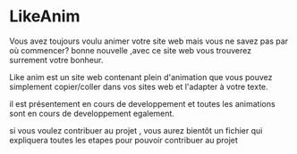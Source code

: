 # LikeAnim

Vous avez toujours voulu animer votre site web mais vous ne savez pas  par où commencer?
bonne nouvelle ,avec ce site web vous trouverez surrement votre bonheur.

Like anim est un site web contenant plein d'animation que vous pouvez simplement copier/coller 
dans vos sites web et l'adapter à votre texte.

il est présentement en cours de developpement et toutes les animations sont en cours 
de developpement egalement.

si vous voulez contribuer au projet , vous aurez bientôt un fichier qui expliquera 
toutes les etapes pour pouvoir contribuer au projet
